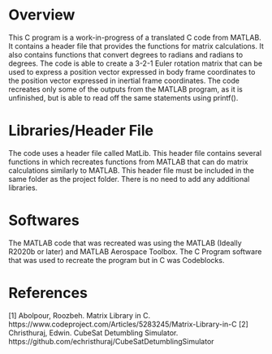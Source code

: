 <h1>Overview</h1>
This C program is a work-in-progress of a translated C code from MATLAB. It contains a header file that provides the functions for matrix calculations. It also contains functions that convert degrees to radians and radians to degrees. The code is able to create a 3-2-1 Euler rotation matrix that can be used to express a position vector expressed in body frame coordinates to the position vector expressed in inertial frame coordinates. The code recreates only some of the outputs from the MATLAB program, as it is unfinished, but is able to read off the same statements using printf(). 

<h1>Libraries/Header File</h1>
The code uses a header file called MatLib. This header file contains several functions in which recreates functions from MATLAB that can do matrix calculations similarly to MATLAB. This header file must be included in the same folder as the project folder. There is no need to add any additional libraries. 

<h1>Softwares</h1>
The MATLAB code that was recreated was using the MATLAB (Ideally R2020b or later) and MATLAB Aerospace Toolbox. The C Program software that was used to recreate the program but in C was Codeblocks. 

<h1>References</h1>
[1] Abolpour, Roozbeh. Matrix Library in C. https://www.codeproject.com/Articles/5283245/Matrix-Library-in-C
[2] Christhuraj, Edwin. CubeSat Detumbling Simulator. https://github.com/echristhuraj/CubeSatDetumblingSimulator
